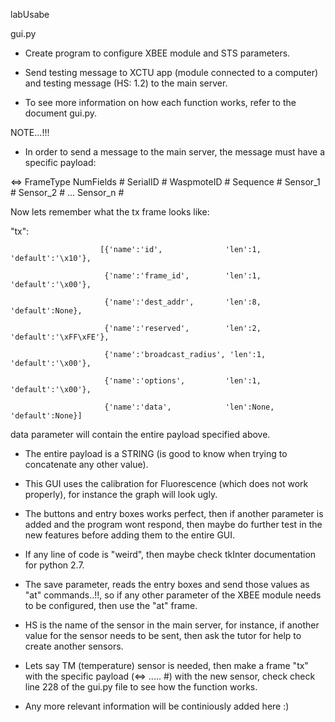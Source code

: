labUsabe

gui.py

* Create program to configure XBEE module and STS parameters.

* Send testing message to XCTU app (module connected to a computer) and testing message (HS: 1.2) to the main server.

* To see more information on how each function works, refer to the document gui.py.


NOTE...!!!

* In order to send a message to the main server, the message must have a specific payload:

<=> FrameType NumFields # SerialID # WaspmoteID # Sequence # Sensor_1 # Sensor_2 # ... Sensor_n #

Now lets remember what the tx frame looks like:


"tx":

                        [{'name':'id',              'len':1,        'default':'\x10'},

                         {'name':'frame_id',        'len':1,        'default':'\x00'},

                         {'name':'dest_addr',       'len':8,        'default':None},

                         {'name':'reserved',        'len':2,         'default':'\xFF\xFE'},

                         {'name':'broadcast_radius', 'len':1,         'default':'\x00'},

                         {'name':'options',         'len':1,        'default':'\x00'},

                         {'name':'data',            'len':None,     'default':None}]

data parameter will contain the entire payload specified above.

* The entire payload is a STRING (is good to know when trying to concatenate any other value).

* This GUI uses the calibration for Fluorescence (which does not work properly), for instance the graph will look ugly.

* The buttons and entry boxes works perfect, then if another parameter is added and the program wont respond, then maybe do further test in the new features before adding them to the entire GUI.

* If any line of code is "weird", then maybe check tkInter documentation for python 2.7.

* The save parameter, reads the entry boxes and send those values as "at" commands..!!, so if any other parameter of the XBEE module needs to be configured, then use the "at" frame.

* HS is the name of the sensor in the main server, for instance, if another value for the sensor needs to be sent, then ask the tutor for help to create another sensors.

* Lets say TM (temperature) sensor is needed, then make a frame "tx" with the specific payload (<=> ..... #) with the new sensor, check check line 228 of the gui.py file to see how the function works.

* Any more relevant information will be continiously added here :)

